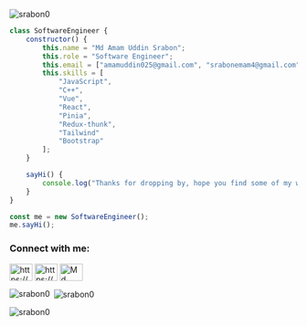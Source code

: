 

<p align="left"> <img src="https://komarev.com/ghpvc/?username=srabon0&label=Profile%20views&color=0e75b6&style=flat" alt="srabon0" /> </p>

```javascript
class SoftwareEngineer {
    constructor() {
        this.name = "Md Amam Uddin Srabon";
        this.role = "Software Engineer";
        this.email = ["amamuddin025@gmail.com", "srabonemam4@gmail.com"];
        this.skills = [
            "JavaScript",
            "C++",
            "Vue",
            "React",
            "Pinia",
            "Redux-thunk",
            "Tailwind"
            "Bootstrap"
        ];
    }

    sayHi() {
        console.log("Thanks for dropping by, hope you find some of my work interesting.");
    }
}

const me = new SoftwareEngineer();
me.sayHi();
```

<h3 align="left">Connect with me:</h3>
<p align="left">
<a href="https://www.linkedin.com/in/srabon0/" target="blank"><img align="center" src="https://raw.githubusercontent.com/rahuldkjain/github-profile-readme-generator/master/src/images/icons/Social/linked-in-alt.svg" alt="https://www.linkedin.com/in/au-srabon-7536861ba/" height="30" width="40" /></a>
<a href="https://stackoverflow.com/users/https://stackoverflow.com/users/18985701/srabon-emam?tab=profile" target="blank"><img align="center" src="https://raw.githubusercontent.com/rahuldkjain/github-profile-readme-generator/master/src/images/icons/Social/stack-overflow.svg" alt="https://stackoverflow.com/users/18985701/srabon-emam?tab=profile" height="30" width="40" /></a>
<a href="https://discord.gg/Md Amam Uddin Srabon#5035" target="blank"><img align="center" src="https://raw.githubusercontent.com/rahuldkjain/github-profile-readme-generator/master/src/images/icons/Social/discord.svg" alt="Md Amam Uddin Srabon#5035" height="30" width="40" /></a>
</p>

<p><img align="left" src="https://github-readme-stats.vercel.app/api/top-langs?username=srabon0&show_icons=true&locale=en&layout=compact" alt="srabon0" /></p>

<p>&nbsp;<img align="center" src="https://github-readme-stats.vercel.app/api?username=srabon0&show_icons=true&locale=en" alt="srabon0" /></p>

<p><img align="center" src="https://github-readme-streak-stats.herokuapp.com/?user=srabon0&" alt="srabon0" /></p>
